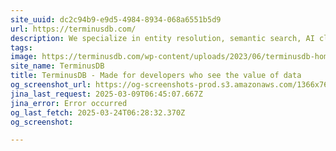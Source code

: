 ```yaml
---
site_uuid: dc2c94b9-e9d5-4984-8934-068a6551b5d9
url: https://terminusdb.com/
description: We specialize in entity resolution, semantic search, AI classification, RAG, and KYC solutions. Visit vectorlink.ai for more information.
tags: 
image: https://terminusdb.com/wp-content/uploads/2023/06/terminusdb-home-page-og.png
site_name: TerminusDB
title: TerminusDB - Made for developers who see the value of data
og_screenshot_url: https://og-screenshots-prod.s3.amazonaws.com/1366x768/80/false/c6f5b437e1e630328dca51e853ea9ca1377ab45efad17037dcd9ed87f72859d6.jpeg
jina_last_request: 2025-03-09T06:45:07.667Z
jina_error: Error occurred
og_last_fetch: 2025-03-24T06:28:32.370Z
og_screenshot: 

---
```


